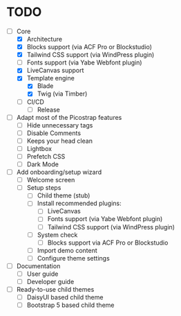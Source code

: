 # TODO

- [ ] Core
    - [x] Architecture
    - [x] Blocks support (via ACF Pro or Blockstudio)
    - [x] Tailwind CSS support (via WindPress plugin)
    - [ ] Fonts support (via Yabe Webfont plugin)
    - [x] LiveCanvas support
    - [x] Template engine
        - [x] Blade
        - [x] Twig (via Timber)
    - [ ] CI/CD
        - [ ] Release

- [ ] Adapt most of the Picostrap features
    - [ ] Hide unnecessary tags
    - [ ] Disable Comments
    - [ ] Keeps your head clean
    - [ ] Lightbox
    - [ ] Prefetch CSS
    - [ ] Dark Mode

- [ ] Add onboarding/setup wizard
    - [ ] Welcome screen
    - [ ] Setup steps
        - [ ] Child theme (stub)
        - [ ] Install recommended plugins:
            - [ ] LiveCanvas
            - [ ] Fonts support (via Yabe Webfont plugin)
            - [ ] Tailwind CSS support (via WindPress plugin)
        - [ ] System check
            - [ ] Blocks support via ACF Pro or Blockstudio
        - [ ] Import demo content
        - [ ] Configure theme settings

- [ ] Documentation
    - [ ] User guide
    - [ ] Developer guide

- [ ] Ready-to-use child themes
    - [ ] DaisyUI based child theme
    - [ ] Bootstrap 5 based child theme
